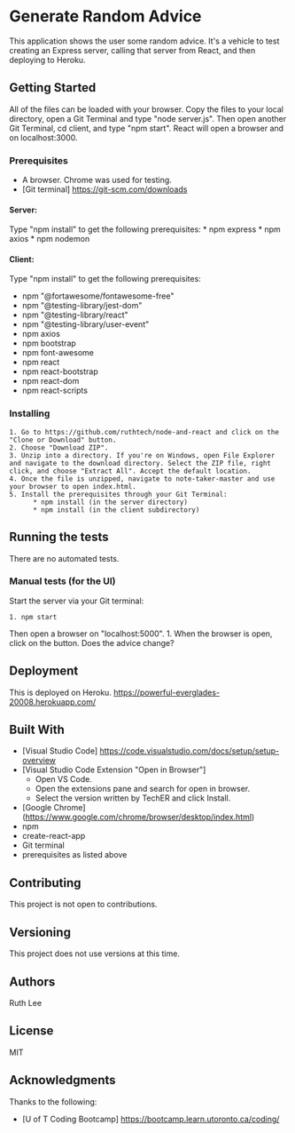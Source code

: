 # Generate Random Advice
 This application shows the user some random advice. It's a vehicle to test creating an Express server, calling that server from React, and then deploying to Heroku.

## Getting Started
All of the files can be loaded with your browser. Copy the files to your local directory, open a Git Terminal and type "node server.js". Then open another Git Terminal, cd client, and type "npm start". React will open a browser and on localhost:3000.

### Prerequisites
   * A browser. Chrome was used for testing. 
   * [Git terminal] https://git-scm.com/downloads

   #### Server:
   Type "npm install" to get the following prerequisites:
      * npm express
      * npm axios
      * npm nodemon

   #### Client:
   Type "npm install" to get the following prerequisites:
   * npm "@fortawesome/fontawesome-free"
   * npm "@testing-library/jest-dom"
   * npm "@testing-library/react"
   * npm "@testing-library/user-event"
   * npm axios
   * npm bootstrap
   * npm font-awesome
   * npm react
   * npm react-bootstrap
   * npm react-dom
   * npm react-scripts


### Installing
    1. Go to https://github.com/ruthtech/node-and-react and click on the "Clone or Download" button. 
    2. Choose "Download ZIP". 
    3. Unzip into a directory. If you're on Windows, open File Explorer and navigate to the download directory. Select the ZIP file, right click, and choose "Extract All". Accept the default location.
    4. Once the file is unzipped, navigate to note-taker-master and use your browser to open index.html.
    5. Install the prerequisites through your Git Terminal:
          * npm install (in the server directory)
          * npm install (in the client subdirectory)


## Running the tests
There are no automated tests.

### Manual tests (for the UI)
Start the server via your Git terminal:

    1. npm start

Then open a browser on "localhost:5000".
    1. When the browser is open, click on the button. Does the advice change?

## Deployment
This is deployed on Heroku. https://powerful-everglades-20008.herokuapp.com/


## Built With
* [Visual Studio Code] https://code.visualstudio.com/docs/setup/setup-overview
* [Visual Studio Code Extension "Open in Browser"] 
    * Open VS Code.
    * Open the extensions pane and search for open in browser.
    * Select the version written by TechER and click Install.
* [Google Chrome] (https://www.google.com/chrome/browser/desktop/index.html)
* npm
* create-react-app
* Git terminal
* prerequisites as listed above

## Contributing
This project is not open to contributions.

## Versioning
This project does not use versions at this time. 

## Authors
Ruth Lee

## License
MIT

## Acknowledgments
Thanks to the following:
* [U of T Coding Bootcamp] https://bootcamp.learn.utoronto.ca/coding/





